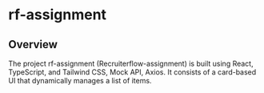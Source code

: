 # rf-assignment

## Overview
The project rf-assignment (Recruiterflow-assignment) is built using React, TypeScript, and Tailwind CSS, Mock API, Axios. It consists of a card-based UI that dynamically manages a list of items.